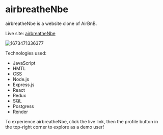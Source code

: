 # airbreatheNbe

airbreatheNbe is a website clone of AirBnB. 

Live site: [airbreatheNbe](https://airbreathenbe-wc16.onrender.com/)

![1673471336377](https://github.com/KOJO-WORLD/airbreather-n-be/assets/161630680/9693f0d5-2760-4225-b9cf-79fdac7d85fd)

Technologies used:
* JavaScript
* HMTL
* CSS
* Node.js
* Express.js
* React
* Redux
* SQL
* Postgress
* Render



To experience airbreatheNbe, click the live link, then the profile button in the top-right corner to explore as a demo user!
